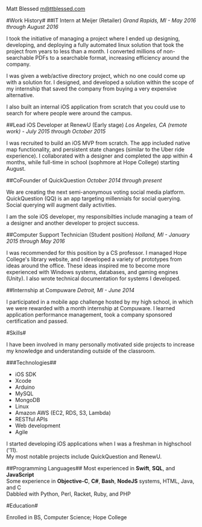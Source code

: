 Matt Blessed
m@ttblessed.com

#Work History#
##IT Intern at Meijer (Retailer)
*Grand Rapids, MI - May 2016 through August 2016*

I took the initiative of managing a project where I ended up designing, developing, and deploying a fully automated linux solution that took the project from years to less than a month.
I converted millions of non-searchable PDFs to a searchable format, increasing efficiency around the company.

I was given a web/active directory project, which no one could come up with a solution for. I designed, and developed a solution within the scope of my internship that saved the company from buying a very expensive alternative.

I also built an internal iOS application from scratch that you could use to search for where people were around the campus.

##Lead iOS Developer at RenewU (Early stage)
*Los Angeles, CA (remote work) - July 2015 through October 2015*

I was recruited to build an iOS MVP from scratch. The app included native map functionality, and persistent state changes (similar to the Uber ride experience). I collaborated with a designer and completed the app within 4 months, while full-time in school (sophmore at Hope College) starting August.

##CoFounder of QuickQuestion
*October 2014 through present*

We are creating the next semi-anonymous voting social media platform. QuickQuestion (QQ) is an app targeting millennials for social querying. Social querying will augment daily activities.

I am the sole iOS developer, my responsibilties include managing a team of a designer and another developer to project success.

##Computer Support Technician (Student position)
*Holland, MI - January 2015 through May 2016*

I was recommended for this position by a CS professor.
I managed Hope College's library website, and I developed a variety of prototypes from ideas around the office. These ideas inspired me to become more experienced with Windows systems, databases, and gaming engines (Unity). I also wrote technical documentation for systems I developed.

##Internship at Compuware
*Detroit, MI - June 2014*

I participated in a mobile app challenge hosted by my high school, in which we were rewarded with a month internship at Compuware. I learned application performance management, took a company sponsored certification and passed.


#Skills#

I have been involved in many personally motivated side projects to increase my knowledge and understanding outside of the classroom.

###Technologies##
- iOS SDK
- Xcode
- Arduino
- MySQL
- MongoDB
- Linux
- Amazon AWS (EC2, RDS, S3, Lambda)
- RESTful APIs
- Web development
- Agile

I started developing iOS applications when I was a freshman in highschool ('11).<br>
My most notable projects include QuickQuestion and RenewU.

##Programming Languages##
Most experienced in **Swift**, **SQL**, and **JavaScript** <br>
Some experience in **Objective-C**, **C#**, **Bash**, **NodeJS** systems, HTML, Java, and C <br>
Dabbled with Python, Perl, Racket, Ruby, and PHP


#Education#

Enrolled in BS, Computer Science; Hope College
